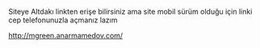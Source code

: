 Siteye Altdakı linkten erişe bilirsiniz ama site mobil sürüm olduğu için linki cep telefonunuzla açmanız lazım

http://mgreen.anarmamedov.com/
